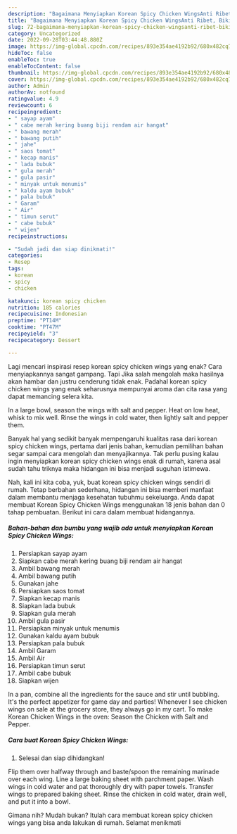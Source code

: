 ```yaml
---
description: "Bagaimana Menyiapkan Korean Spicy Chicken WingsAnti Ribet, Bikin Ngiler"
title: "Bagaimana Menyiapkan Korean Spicy Chicken WingsAnti Ribet, Bikin Ngiler"
slug: 72-bagaimana-menyiapkan-korean-spicy-chicken-wingsanti-ribet-bikin-ngiler
category: Uncategorized
date: 2022-09-28T03:44:48.880Z
image: https://img-global.cpcdn.com/recipes/893e354ae4192b92/680x482cq70/korean-spicy-chicken-wings-foto-resep-utama.jpg
hideToc: false
enableToc: true
enableTocContent: false
thumbnail: https://img-global.cpcdn.com/recipes/893e354ae4192b92/680x482cq70/korean-spicy-chicken-wings-foto-resep-utama.jpg
cover: https://img-global.cpcdn.com/recipes/893e354ae4192b92/680x482cq70/korean-spicy-chicken-wings-foto-resep-utama.jpg
author: Admin
authorAv: notfound
ratingvalue: 4.9
reviewcount: 6
recipeingredient:
- " sayap ayam"
- " cabe merah kering buang biji rendam air hangat"
- " bawang merah"
- " bawang putih"
- " jahe"
- " saos tomat"
- " kecap manis"
- " lada bubuk"
- " gula merah"
- " gula pasir"
- " minyak untuk menumis"
- " kaldu ayam bubuk"
- " pala bubuk"
- " Garam"
- " Air"
- " timun serut"
- " cabe bubuk"
- " wijen"
recipeinstructions:

- "Sudah jadi dan siap dinikmati!"
categories:
- Resep
tags:
- korean
- spicy
- chicken

katakunci: korean spicy chicken 
nutrition: 185 calories
recipecuisine: Indonesian
preptime: "PT14M"
cooktime: "PT47M"
recipeyield: "3"
recipecategory: Dessert

---
```



Lagi mencari inspirasi resep korean spicy chicken wings yang enak? Cara menyiapkannya sangat gampang. Tapi Jika salah mengolah maka hasilnya akan hambar dan justru cenderung tidak enak. Padahal korean spicy chicken wings yang enak seharusnya mempunyai aroma dan cita rasa yang dapat memancing selera kita.


In a large bowl, season the wings with salt and pepper. Heat on low heat, whisk to mix well. Rinse the wings in cold water, then lightly salt and pepper them.

Banyak hal yang sedikit banyak mempengaruhi kualitas rasa dari korean spicy chicken wings, pertama dari jenis bahan, kemudian pemilihan bahan segar sampai cara mengolah dan menyajikannya. Tak perlu pusing kalau ingin menyiapkan korean spicy chicken wings enak di rumah, karena asal sudah tahu triknya maka hidangan ini bisa menjadi suguhan istimewa.


Nah, kali ini kita coba, yuk, buat korean spicy chicken wings sendiri di rumah. Tetap berbahan sederhana, hidangan ini bisa memberi manfaat dalam membantu menjaga kesehatan tubuhmu sekeluarga. Anda dapat membuat Korean Spicy Chicken Wings menggunakan 18 jenis bahan dan 0 tahap pembuatan. Berikut ini cara dalam membuat hidangannya.

<!--inarticleads1-->

##### Bahan-bahan dan bumbu yang wajib ada untuk menyiapkan Korean Spicy Chicken Wings:

1. Persiapkan  sayap ayam
1. Siapkan  cabe merah kering buang biji rendam air hangat
1. Ambil  bawang merah
1. Ambil  bawang putih
1. Gunakan  jahe
1. Persiapkan  saos tomat
1. Siapkan  kecap manis
1. Siapkan  lada bubuk
1. Siapkan  gula merah
1. Ambil  gula pasir
1. Persiapkan  minyak untuk menumis
1. Gunakan  kaldu ayam bubuk
1. Persiapkan  pala bubuk
1. Ambil  Garam
1. Ambil  Air
1. Persiapkan  timun serut
1. Ambil  cabe bubuk
1. Siapkan  wijen


In a pan, combine all the ingredients for the sauce and stir until bubbling. It&#39;s the perfect appetizer for game day and parties! Whenever I see chicken wings on sale at the grocery store, they always go in my cart. To make Korean Chicken Wings in the oven: Season the Chicken with Salt and Pepper. 

<!--inarticleads2-->

##### Cara buat Korean Spicy Chicken Wings:


1. Selesai dan siap dihidangkan!

Flip them over halfway through and baste/spoon the remaining marinade over each wing. Line a large baking sheet with parchment paper. Wash wings in cold water and pat thoroughly dry with paper towels. Transfer wings to prepared baking sheet. Rinse the chicken in cold water, drain well, and put it into a bowl. 

Gimana nih? Mudah bukan? Itulah cara membuat korean spicy chicken wings yang bisa anda lakukan di rumah. Selamat menikmati
